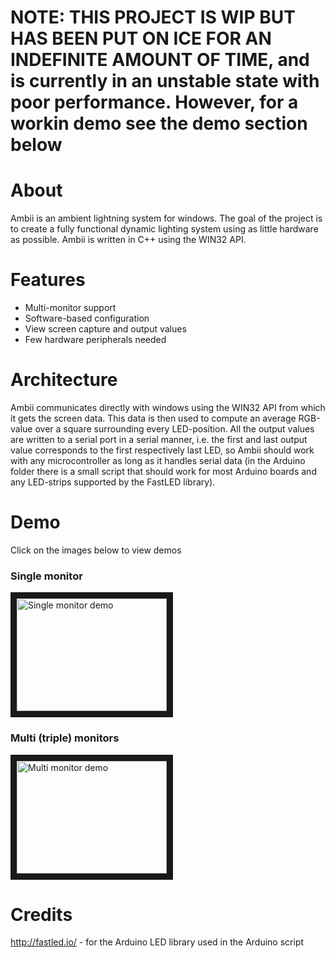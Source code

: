 # NOTE: THIS PROJECT IS WIP BUT HAS BEEN PUT ON ICE FOR AN INDEFINITE AMOUNT OF TIME, and is currently in an unstable state with poor performance. However, for a workin demo see the demo section below

# About
Ambii is an ambient lightning system for windows. The goal of the project is to create a fully functional dynamic lighting system using as little hardware as possible. Ambii is written in C++ using the WIN32 API.

# Features
- Multi-monitor support
- Software-based configuration
- View screen capture and output values
- Few hardware peripherals needed

# Architecture
Ambii communicates directly with windows using the WIN32 API from which it gets the screen data. This data is then used to compute an average RGB-value over a square surrounding every LED-position. All the output values are written to a serial port in a serial manner, i.e. the first and last output value corresponds to the first respectively last LED, so Ambii should work with any microcontroller as long as it handles serial data (in the Arduino folder there is a small script that should work for most Arduino boards and any LED-strips supported by the FastLED library).

# Demo
Click on the images below to view demos
### Single monitor
<a href="http://www.youtube.com/watch?feature=player_embedded&v=nD6F924qjt8
" target="_blank"><img src="http://img.youtube.com/vi/nD6F924qjt8/0.jpg" 
alt="Single monitor demo" width="240" height="180" border="10" /></a>

### Multi (triple) monitors
<a href="http://www.youtube.com/watch?feature=player_embedded&v=3NOVU4vvfr0
" target="_blank"><img src="http://img.youtube.com/vi/3NOVU4vvfr0/0.jpg" 
alt="Multi monitor demo" width="240" height="180" border="10" /></a>
  
# Credits
http://fastled.io/ - for the Arduino LED library used in the Arduino script

